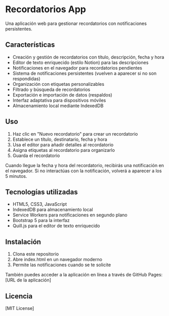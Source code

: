 # Recordatorios App

Una aplicación web para gestionar recordatorios con notificaciones persistentes.

## Características

- Creación y gestión de recordatorios con título, descripción, fecha y hora
- Editor de texto enriquecido (estilo Notion) para las descripciones
- Notificaciones en el navegador para recordatorios pendientes
- Sistema de notificaciones persistentes (vuelven a aparecer si no son respondidas)
- Organización con etiquetas personalizables
- Filtrado y búsqueda de recordatorios
- Exportación e importación de datos (respaldos)
- Interfaz adaptativa para dispositivos móviles
- Almacenamiento local mediante IndexedDB

## Uso

1. Haz clic en "Nuevo recordatorio" para crear un recordatorio
2. Establece un título, destinatario, fecha y hora
3. Usa el editor para añadir detalles al recordatorio
4. Asigna etiquetas al recordatorio para organizarlo
5. Guarda el recordatorio

Cuando llegue la fecha y hora del recordatorio, recibirás una notificación en el navegador. Si no interactúas con la notificación, volverá a aparecer a los 5 minutos.

## Tecnologías utilizadas

- HTML5, CSS3, JavaScript
- IndexedDB para almacenamiento local
- Service Workers para notificaciones en segundo plano
- Bootstrap 5 para la interfaz
- Quill.js para el editor de texto enriquecido

## Instalación

1. Clona este repositorio
2. Abre index.html en un navegador moderno
3. Permite las notificaciones cuando se te solicite

También puedes acceder a la aplicación en línea a través de GitHub Pages: [URL de la aplicación]

## Licencia

[MIT License]